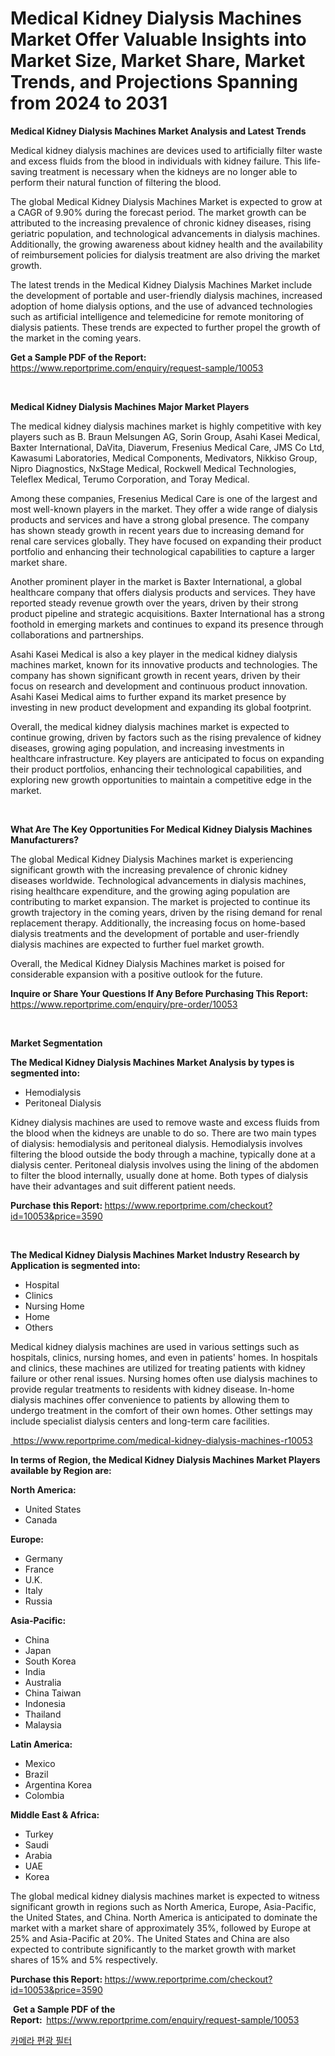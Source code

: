 <p><h1>Medical Kidney Dialysis Machines Market Offer Valuable Insights into Market Size, Market Share, Market Trends, and Projections Spanning from 2024 to 2031</h1></p><p><strong>Medical Kidney Dialysis Machines Market Analysis and Latest Trends</strong></p>
<p><p>Medical kidney dialysis machines are devices used to artificially filter waste and excess fluids from the blood in individuals with kidney failure. This life-saving treatment is necessary when the kidneys are no longer able to perform their natural function of filtering the blood.</p><p>The global Medical Kidney Dialysis Machines Market is expected to grow at a CAGR of 9.90% during the forecast period. The market growth can be attributed to the increasing prevalence of chronic kidney diseases, rising geriatric population, and technological advancements in dialysis machines. Additionally, the growing awareness about kidney health and the availability of reimbursement policies for dialysis treatment are also driving the market growth.</p><p>The latest trends in the Medical Kidney Dialysis Machines Market include the development of portable and user-friendly dialysis machines, increased adoption of home dialysis options, and the use of advanced technologies such as artificial intelligence and telemedicine for remote monitoring of dialysis patients. These trends are expected to further propel the growth of the market in the coming years.</p></p>
<p><strong>Get a Sample PDF of the Report:&nbsp;</strong> <a href="https://www.reportprime.com/enquiry/request-sample/10053">https://www.reportprime.com/enquiry/request-sample/10053</a></p>
<p>&nbsp;</p>
<p><strong>Medical Kidney Dialysis Machines Major Market Players</strong></p>
<p><p>The medical kidney dialysis machines market is highly competitive with key players such as B. Braun Melsungen AG, Sorin Group, Asahi Kasei Medical, Baxter International, DaVita, Diaverum, Fresenius Medical Care, JMS Co Ltd, Kawasumi Laboratories, Medical Components, Medivators, Nikkiso Group, Nipro Diagnostics, NxStage Medical, Rockwell Medical Technologies, Teleflex Medical, Terumo Corporation, and Toray Medical.</p><p>Among these companies, Fresenius Medical Care is one of the largest and most well-known players in the market. They offer a wide range of dialysis products and services and have a strong global presence. The company has shown steady growth in recent years due to increasing demand for renal care services globally. They have focused on expanding their product portfolio and enhancing their technological capabilities to capture a larger market share.</p><p>Another prominent player in the market is Baxter International, a global healthcare company that offers dialysis products and services. They have reported steady revenue growth over the years, driven by their strong product pipeline and strategic acquisitions. Baxter International has a strong foothold in emerging markets and continues to expand its presence through collaborations and partnerships.</p><p>Asahi Kasei Medical is also a key player in the medical kidney dialysis machines market, known for its innovative products and technologies. The company has shown significant growth in recent years, driven by their focus on research and development and continuous product innovation. Asahi Kasei Medical aims to further expand its market presence by investing in new product development and expanding its global footprint.</p><p>Overall, the medical kidney dialysis machines market is expected to continue growing, driven by factors such as the rising prevalence of kidney diseases, growing aging population, and increasing investments in healthcare infrastructure. Key players are anticipated to focus on expanding their product portfolios, enhancing their technological capabilities, and exploring new growth opportunities to maintain a competitive edge in the market.</p></p>
<p>&nbsp;</p>
<p><strong>What Are The Key Opportunities For Medical Kidney Dialysis Machines Manufacturers?</strong></p>
<p><p>The global Medical Kidney Dialysis Machines market is experiencing significant growth with the increasing prevalence of chronic kidney diseases worldwide. Technological advancements in dialysis machines, rising healthcare expenditure, and the growing aging population are contributing to market expansion. The market is projected to continue its growth trajectory in the coming years, driven by the rising demand for renal replacement therapy. Additionally, the increasing focus on home-based dialysis treatments and the development of portable and user-friendly dialysis machines are expected to further fuel market growth.</p><p>Overall, the Medical Kidney Dialysis Machines market is poised for considerable expansion with a positive outlook for the future.</p></p>
<p><strong>Inquire or Share Your Questions If Any Before Purchasing This Report:</strong> <a href="https://www.reportprime.com/enquiry/pre-order/10053">https://www.reportprime.com/enquiry/pre-order/10053</a></p>
<p>&nbsp;</p>
<p><strong>Market Segmentation</strong></p>
<p><strong>The Medical Kidney Dialysis Machines Market Analysis by types is segmented into:</strong></p>
<p><ul><li>Hemodialysis</li><li>Peritoneal Dialysis</li></ul></p>
<p><p>Kidney dialysis machines are used to remove waste and excess fluids from the blood when the kidneys are unable to do so. There are two main types of dialysis: hemodialysis and peritoneal dialysis. Hemodialysis involves filtering the blood outside the body through a machine, typically done at a dialysis center. Peritoneal dialysis involves using the lining of the abdomen to filter the blood internally, usually done at home. Both types of dialysis have their advantages and suit different patient needs.</p></p>
<p><strong>Purchase this Report:&nbsp;</strong><a href="https://www.reportprime.com/checkout?id=10053&price=3590">https://www.reportprime.com/checkout?id=10053&price=3590</a></p>
<p>&nbsp;</p>
<p><strong>The Medical Kidney Dialysis Machines Market Industry Research by Application is segmented into:</strong></p>
<p><ul><li>Hospital</li><li>Clinics</li><li>Nursing Home</li><li>Home</li><li>Others</li></ul></p>
<p><p>Medical kidney dialysis machines are used in various settings such as hospitals, clinics, nursing homes, and even in patients' homes. In hospitals and clinics, these machines are utilized for treating patients with kidney failure or other renal issues. Nursing homes often use dialysis machines to provide regular treatments to residents with kidney disease. In-home dialysis machines offer convenience to patients by allowing them to undergo treatment in the comfort of their own homes. Other settings may include specialist dialysis centers and long-term care facilities.</p></p>
<p><a href="https://www.reportprime.com/medical-kidney-dialysis-machines-r10053">&nbsp;https://www.reportprime.com/medical-kidney-dialysis-machines-r10053</a></p>
<p><strong>In terms of Region, the Medical Kidney Dialysis Machines Market Players available by Region are:</strong></p>
<p>
    <p> <strong> North America: </strong>
        <ul>
            <li>United States</li>
            <li>Canada</li>
        </ul>
        </p> 
    <p> <strong> Europe: </strong>
        <ul>
            <li>Germany</li>
            <li>France</li>
            <li>U.K.</li>
            <li>Italy</li>
            <li>Russia</li>
        </ul>
        </p> 
    <p> <strong> Asia-Pacific: </strong>
        <ul>
            <li>China</li>
            <li>Japan</li>
            <li>South Korea</li>
            <li>India</li>
            <li>Australia</li>
            <li>China Taiwan</li>
            <li>Indonesia</li>
            <li>Thailand</li>
            <li>Malaysia</li>
        </ul>
        </p> 
    <p> <strong> Latin America: </strong>
        <ul>
            <li>Mexico</li>
            <li>Brazil</li>
            <li>Argentina Korea</li>
            <li>Colombia</li>
        </ul>
        </p> 
    <p> <strong> Middle East & Africa: </strong>
        <ul>
            <li>Turkey</li>
            <li>Saudi</li>
            <li>Arabia</li>
            <li>UAE</li>
            <li>Korea</li>
        </ul>
    </p>
    </p>
<p><p>The global medical kidney dialysis machines market is expected to witness significant growth in regions such as North America, Europe, Asia-Pacific, the United States, and China. North America is anticipated to dominate the market with a market share of approximately 35%, followed by Europe at 25% and Asia-Pacific at 20%. The United States and China are also expected to contribute significantly to the market growth with market shares of 15% and 5% respectively.</p></p>
<p><strong>Purchase this Report: </strong><a href="https://www.reportprime.com/checkout?id=10053&price=3590">https://www.reportprime.com/checkout?id=10053&price=3590</a></p>
<p>&nbsp;<strong>Get a Sample PDF of the Report:&nbsp;&nbsp;</strong><a href="https://www.reportprime.com/enquiry/request-sample/10053">https://www.reportprime.com/enquiry/request-sample/10053</a></p>
<p><strong></strong></p>
<p><p><a href="https://medium.com/@lilmama456456/%EC%B9%B4%EB%A9%94%EB%9D%BC-%ED%95%84%ED%84%B0-%EC%8B%9C%EC%9E%A5-%EA%B7%9C%EB%AA%A8%EC%99%80-%EC%8B%9C%EC%9E%A5-%EB%8F%99%ED%96%A5-%EC%99%84%EC%A0%84%ED%95%9C-%EC%82%B0%EC%97%85-%EA%B0%9C%EC%9A%94-2024%EB%85%84%EB%B6%80%ED%84%B0-2031%EB%85%84%EA%B9%8C%EC%A7%80-eb4568fe8ebe">카메라 편광 필터</a></p></p>